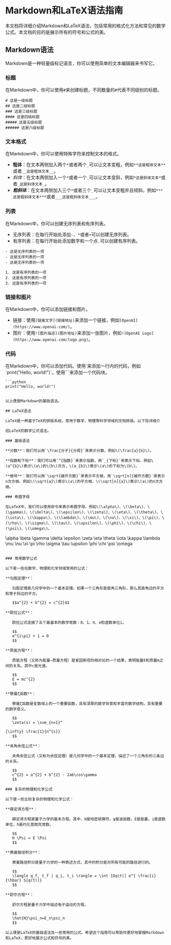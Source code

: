 # Markdown和LaTeX语法指南

本文档将详细介绍Markdown和LaTeX语法，包括常用的格式化方法和常见的数学公式。本文档的目的是展示所有的符号和公式的美。

## Markdown语法

Markdown是一种轻量级标记语言，你可以使用简单的文本编辑器来书写它。

### 标题

在Markdown中，你可以使用`#`来创建标题，不同数量的`#`代表不同级别的标题。

```
# 这是一级标题
## 这是二级标题
### 这是三级标题
#### 这是四级标题
##### 这是五级标题
###### 这是六级标题
```

### 文本格式

在Markdown中，你可以使用特殊字符来控制文本的格式。

- **粗体**：在文本两侧加入两个`*`或者两个`_`可以让文本变粗，例如`**这是粗体文本**`或者`__这是粗体文本__`。
- *斜体*：在文本两侧加入一个`*`或者一个`_`可以让文本变斜，例如`*这是斜体文本*`或者`_这是斜体文本_`。
- ***粗斜体***：在文本两侧加入三个`*`或者三个`_`可以让文本变粗并且倾斜，例如`***这是粗斜体文本***`或者`___这是粗斜体文本___`。

### 列表

在Markdown中，你可以创建无序列表和有序列表。

- 无序列表：在每行开始处添加`-`、`*`或者`+`可以创建无序列表。
- 有序列表：在每行开始处添加数字和一个点`.`可以创建有序列表。

```
- 这是无序列表的一项
- 这是无序列表的一项
- 这是无序列表的一项

1. 这是有序列表的一项
2. 这是有序列表的一项
3. 这是有序列表的一项
```

### 链接和图片

在Markdown中，你可以添加链接和图片。

- 链接：使用`[链接文字](链接地址)`来添加一个链接，例如`[OpenAI](https://www.openai.com/)`。
- 图片：使用`![图片描述](图片地址)`来添加一张图片，例如`![OpenAI Logo](https://www.openai.com/logo.png)`。

### 代码

在Markdown中，你可以添加代码。使用\`来添加一行内的代码，例如\`print("Hello, world!")\`。使用\`\`\`来添加一个代码块。

```
```python
print("Hello, world!")
```
```

以上便是Markdown的基础语法。

## LaTeX语法

LaTeX是一种基于TeX的排版系统，常用于数学、物理等科学领域的文档排版。以下将详细介

绍LaTeX的数学公式语法。

### 基础语法

**分数**：我们可以用`\frac{分子}{分母}`来表示分数，例如\(\frac{a}{b}\)。

**指数和下标**：我们可以用`^{指数}`来表示指数，用`_{下标}`来表示下标。例如\(a^{b}\)表示\(a\)的\(b\)次方，\(a_{b}\)表示\(a\)的下标为\(b\)。

**根号**：我们可以用`\sqrt{被开方数}`来表示平方根，用`\sqrt[n]{被开方数}`来表示n次方根。例如\(\sqrt{a}\)表示\(a\)的平方根，\(\sqrt[n]{a}\)表示\(a\)的n次方根。

### 希腊字母

在LaTeX中，我们可以使用命令来表示希腊字母，例如\(\alpha\)、\(\beta\)、\(\gamma\)、\(\delta\)、\(\epsilon\)、\(\zeta\)、\(\eta\)、\(\theta\)、\(\iota\)、\(\kappa\)、\(\lambda\)、\(\mu\)、\(\nu\)、\(\xi\)、\(\pi\)、\(\rho\)、\(\sigma\)、\(\tau\)、\(\upsilon\)、\(\phi\)、\(\chi\)、\(\psi\)、\(\omega\)。

```
\alpha \beta \gamma \delta \epsilon \zeta \eta \theta \iota \kappa \lambda \mu \nu \xi \pi \rho \sigma \tau \upsilon \phi \chi \psi \omega
```

### 常用数学公式

以下是一些在数学、物理和化学领域常用的公式：

**勾股定理**：

   勾股定理是几何学中的一个基本定理。如果一个三角形是直角三角形，那么其直角边的平方和等于斜边的平方。

   $$a^{2} + b^{2} = c^{2}$$

**欧拉公式**：

   欧拉公式连接了五个最基本的数学常数：0、1、π、e和虚数单位i。

   $$
   e^{i\pi} + 1 = 0
   $$

**质能方程**：

   质能方程（又称为能量—质量方程）是爱因斯坦的相对论的一个结果，表明能量E和质量m之间的关系。其中c是光速。

   $$
   E = mc^{2}
   $$

**黎曼ζ函数**：

   黎曼ζ函数是复数域上的一个重要函数，具有深厚的数学背景和丰富的数学结构，具有重要的数学意义。

   $$
   \zeta(s) = \sum_{n=1}^

{\infty} \frac{1}{n^{s}}
   $$

**夹角余弦公式**：

   夹角余弦公式（又称为余弦定理）是几何学中的一个基本定理，描述了一个三角形的三条边的关系。

   $$
   c^{2} = a^{2} + b^{2} - 2ab\cos\gamma
   $$

### 复杂的物理和化学公式

以下是一些比较复杂的物理和化学公式：

**薛定谔方程**：

   薛定谔方程是量子力学的基本方程。其中，H是哈密顿算符，ψ是波函数，E是能量，i是虚数单位，h是约化普朗克常数。

   $$
   H \Psi = E \Psi
   $$

**费曼路径积分**：

   费曼路径积分是量子力学的一种表述方式，其中的积分是对所有可能的路径进行的。

   $$
   \langle q_f, t_f | q_i, t_i \rangle = \int [Dq(t)] e^{ \frac{i}{\hbar} S[q(t)]}
   $$

**舒尔方程**：

   舒尔方程是量子力学中描述电子运动的方程。

   $$
   \hat{H}\psi_n=E_n\psi_n
   $$

以上便是LaTeX的基础语法及一些常用的公式。希望这个指南可以帮助你更好地掌握Markdown和LaTeX，更好地展示公式和符号的美。
